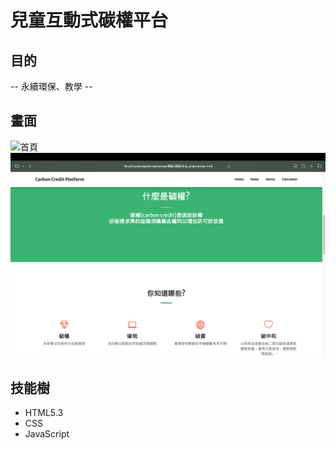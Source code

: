 # 兒童互動式碳權平台
## 目的 ##
-- 永續環保、教學 --

## 畫面 ##
![首頁](/imgs/home-page.png)
![關於頁面](/imgs/about-page.png)

## 技能樹 ##
- HTML5.3
- CSS
- JavaScript